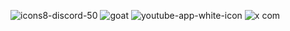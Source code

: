 ![icons8-discord-50](https://github.com/user-attachments/assets/aa29530c-4764-45aa-a3ba-e8786c19486c)
![goat](https://github.com/user-attachments/assets/bdfe90fc-d8ab-440f-843b-5c5a6b4d497c)
![youtube-app-white-icon](https://github.com/user-attachments/assets/405a7372-22ba-4bc9-91ac-6639186b1b78)
![x com](https://github.com/user-attachments/assets/4b0fda81-ce8c-4066-baa0-94d63a0a8a6b)

